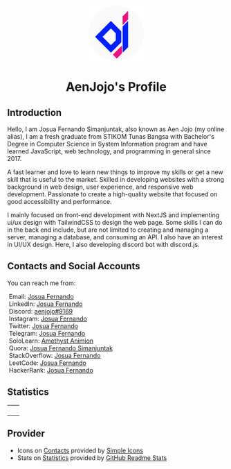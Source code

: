 <div align="center">
  <img src="/assets/AenJojo - Circle.png" alt="" height="128" />
  
  AenJojo's Profile
  =================
</div>

## Introduction
Hello, I am Josua Fernando Simanjuntak, also known as Aen Jojo (my online alias),
I am a fresh graduate from STIKOM Tunas Bangsa with Bachelor's Degree in Computer Science in System Information program and have learned JavaScript, web technology, and programming in general since 2017.

A fast learner and love to learn new things to improve my skills or get a new skill that is useful to the market. Skilled in developing websites with a strong background in web design, user experience, and responsive web development. Passionate to create a high-quality website that focused on good accessibility and performance.

I mainly focused on front-end development with NextJS and implementing ui/ux design with TailwindCSS to design the web page. Some skills I can do in the back end include, but are not limited to creating and managing a server, managing a database, and consuming an API. I also have an interest in UI/UX design. Here, I also developing discord bot with discord.js.

## Contacts and Social Accounts
You can reach me from:
<div>
  <img src="https://cdn.simpleicons.org/gmail/EA4335" height="12" alt="">
  Email:
  <a href="mailto:josuafernando999@gmail.com">Josua Fernando</a>
</div>
<div>
  <img src="https://cdn.simpleicons.org/linkedin/0A66C2" height="12" alt="">
  LinkedIn:
  <a href="https://www.linkedin.com/in/aenjojo">Josua Fernando</a>
</div>

<div>
  <img src="https://cdn.simpleicons.org/discord/5865F2" height="12" alt="">
  Discord:
  <a href="https://discord.com/users/445789748083163139">aenjojo#9169</a>
</div>
<div>
  <img src="https://cdn.simpleicons.org/instagram/E4405F" height="12" alt="">
  Instagram:
  <a href="https://www.instagram.com/aenjojo">Josua Fernando</a>
</div>
<div>
  <img src="https://cdn.simpleicons.org/twitter/1DA1F2" height="12" alt="">
  Twitter:
  <a href="https://www.twitter.com/aenjojo_">Josua Fernando</a>
</div>
<div>
  <img src="https://cdn.simpleicons.org/telegram/26A5E4" height="12" alt="">
  Telegram:
  <a href="https://t.me/aen_jojo">Josua Fernando</a>
</div>
<div>
  <img src="https://cdn.simpleicons.org/sololearn/149EF2" height="12" alt="">
  SoloLearn:
  <a href="https://www.sololearn.com/profile/3669090">Amethyst Animion</a>
</div>

<div>
  <img src="https://cdn.simpleicons.org/quora/B92B27" height="12" alt="">
  Quora:
  <a href="https://id.quora.com/profile/Josua-Fernando-Simanjuntak">Josua Fernando Simanjuntak</a>
</div>
<div>
  <img src="https://cdn.simpleicons.org/stackoverflow/F58025" height="12" alt="">
  StackOverflow:
  <a href="https://stackoverflow.com/users/21879363/josua-fernando">Josua Fernando</a>
</div>

<div>
  <img src="https://cdn.simpleicons.org/leetcode/FFA116" height="12" alt="">
  LeetCode:
  <a href="https://leetcode.com/aenjojo/">Josua Fernando</a>
</div>
<div>
  <img src="https://cdn.simpleicons.org/hackerrank/00EA64" height="12" alt="">
  HackerRank:
  <a href="https://www.hackerrank.com/aenjojo">Josua Fernando</a>
</div>

## Statistics
<table>
  <tr>
    <td align="center" style="padding: 0; width: 50%">
      <img
        alt=""
        src="https://github-readme-stats.vercel.app/api?username=aenjojo&count_private=true&show_icons=true&title_color=2080f0&icon_color=2080f0&text_color=92989f&include_all_commits=true&bg_color=00000000&hide_border=true"
        align="center"
        style="padding: 0"
      />
    </td>
    <td>
      <img
        alt=""
        src="https://github-readme-stats.vercel.app/api/top-langs/?username=aenjojo&layout=compact&count_private=true&title_color=2080f0&icon_color=2080f0&text_color=92989f&include_all_commits=true&bg_color=00000000&hide_border=true&langs_count=6&extra=nexbot-dev/aenex"
        align="center"
        style="padding: 0"
      />
    </td>
  </tr>
</table>

## Provider
- Icons on [Contacts](#contacts-and-social-accounts) provided by [Simple Icons]
- Stats on [Statistics](#statistics) provided by [GitHub Readme Stats]

<!--
## Holopin Badge
My Holopin badge collection board.
<div>
  <a href="https://holopin.io/@aenjojo" target="_blank">
    <img
      alt=""
      src="https://holopin.me/aenjojo"
      style="padding: 0"
    />
  </a>
</div>
-->

[Simple Icons]:          https://simpleicons.org/
[GitHub Readme Stats]:   https://github.com/anuraghazra/github-readme-stats
